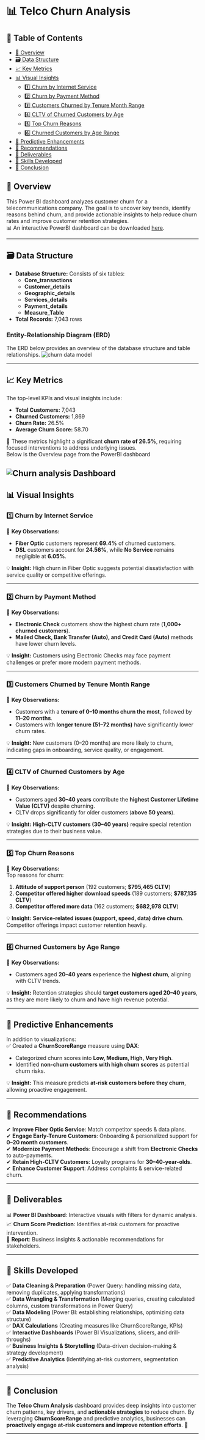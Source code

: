 # 📊 Telco Churn Analysis 
## 📖 Table of Contents  

- [📌 Overview](#overview)  
- [🗃️ Data Structure](#data-structure)  
- [📈 Key Metrics](#key-metrics)  
- [📊 Visual Insights](#visual-insights)  
  - [1️⃣ Churn by Internet Service](#1️⃣-churn-by-internet-service)  
  - [2️⃣ Churn by Payment Method](#2️⃣-churn-by-payment-method)  
  - [3️⃣ Customers Churned by Tenure Month Range](#3️⃣-customers-churned-by-tenure-month-range)  
  - [4️⃣ CLTV of Churned Customers by Age](#4️⃣-cltv-of-churned-customers-by-age)  
  - [5️⃣ Top Churn Reasons](#5️⃣-top-churn-reasons)  
  - [6️⃣ Churned Customers by Age Range](#6️⃣-churned-customers-by-age-range)  
- [🔮 Predictive Enhancements](#predictive-enhancements)  
- [📌 Recommendations](#recommendations)  
- [📂 Deliverables](#deliverables)  
- [🎯 Skills Developed](#skills-developed)  
- [📌 Conclusion](#conclusion)  




## 📌 Overview  
This Power BI dashboard analyzes customer churn for a telecommunications company. The goal is to uncover key trends, identify reasons behind churn, and provide actionable insights to help reduce churn rates and improve customer retention strategies.<br>
📊 An interactive PowerBI dashboard can be downloaded [here](https://github.com/Maaz-devv/Churn-Analysis/blob/main/Telecom%20Churn%20Analysis.pbix).<br>

---
## 🗃️ Data Structure
- **Database Structure:** Consists of six tables:
  - **Core_transactions**
  - **Customer_details**
  - **Geographic_details**
  - **Services_details**
  - **Payment_details**
  - **Measure_Table**
- **Total Records:** 7,043 rows

### Entity-Relationship Diagram (ERD)
The ERD below provides an overview of the database structure and table relationships.
![churn data model](https://github.com/user-attachments/assets/4fd8d97e-cd3f-433a-8461-890bca9b6ca6)

---
## 📈 Key Metrics  
The top-level KPIs and visual insights include:  
- **Total Customers:** 7,043  
- **Churned Customers:** 1,869  
- **Churn Rate:** 26.5%  
- **Average Churn Score:** 58.70  

📌 These metrics highlight a significant **churn rate of 26.5%**, requiring focused interventions to address underlying issues.  
Below is the Overview page from the PowerBI dashboard

![Churn analysis Dashboard](https://github.com/user-attachments/assets/eeae2d8d-d24a-43f5-943f-bbc909078bd3)
---

## 📊 Visual Insights  

### **1️⃣ Churn by Internet Service**  
🔹 **Key Observations:**  
- **Fiber Optic** customers represent **69.4%** of churned customers.  
- **DSL** customers account for **24.56%**, while **No Service** remains negligible at **6.05%**.  

💡 **Insight:** High churn in Fiber Optic suggests potential dissatisfaction with service quality or competitive offerings.  

---

### **2️⃣ Churn by Payment Method**  
🔹 **Key Observations:**  
- **Electronic Check** customers show the highest churn rate (**1,000+ churned customers**).  
- **Mailed Check, Bank Transfer (Auto), and Credit Card (Auto)** methods have lower churn levels.  

💡 **Insight:** Customers using Electronic Checks may face payment challenges or prefer more modern payment methods.  

---

### **3️⃣ Customers Churned by Tenure Month Range**  
🔹 **Key Observations:**  
- Customers with a **tenure of 0–10 months churn the most**, followed by **11–20 months**.  
- Customers with **longer tenure (51–72 months)** have significantly lower churn rates.  

💡 **Insight:** New customers (0–20 months) are more likely to churn, indicating gaps in onboarding, service quality, or engagement.  

---

### **4️⃣ CLTV of Churned Customers by Age**  
🔹 **Key Observations:**  
- Customers aged **30–40 years** contribute the **highest Customer Lifetime Value (CLTV)** despite churning.  
- CLTV drops significantly for older customers (**above 50 years**).  

💡 **Insight:** **High-CLTV customers (30–40 years)** require special retention strategies due to their business value.  

---

### **5️⃣ Top Churn Reasons**  
🔹 **Key Observations:**  
Top reasons for churn:  
1. **Attitude of support person** (192 customers; **$795,465 CLTV**)  
2. **Competitor offered higher download speeds** (189 customers; **$787,135 CLTV**)  
3. **Competitor offered more data** (162 customers; **$682,978 CLTV**)  

💡 **Insight:** **Service-related issues (support, speed, data) drive churn**. Competitor offerings impact customer retention heavily.  

---

### **6️⃣ Churned Customers by Age Range**  
🔹 **Key Observations:**  
- Customers aged **20–40 years** experience the **highest churn**, aligning with CLTV trends.  

💡 **Insight:** Retention strategies should **target customers aged 20–40 years**, as they are more likely to churn and have high revenue potential.  

---

## 🔮 Predictive Enhancements  
In addition to visualizations:  
✅ Created a **ChurnScoreRange** measure using **DAX**:  
- Categorized churn scores into **Low, Medium, High, Very High**.  
- Identified **non-churn customers with high churn scores** as potential churn risks.  

💡 **Insight:** This measure predicts **at-risk customers before they churn**, allowing proactive engagement.  

---

## 📌 Recommendations  
✔ **Improve Fiber Optic Service**: Match competitor speeds & data plans.  
✔ **Engage Early-Tenure Customers**: Onboarding & personalized support for **0–20 month customers**.  
✔ **Modernize Payment Methods**: Encourage a shift from **Electronic Checks** to auto-payments.  
✔ **Retain High-CLTV Customers**: Loyalty programs for **30–40-year-olds**.  
✔ **Enhance Customer Support**: Address complaints & service-related churn.  

---

## 📂 Deliverables  
📊 **Power BI Dashboard**: Interactive visuals with filters for dynamic analysis.  
📈 **Churn Score Prediction**: Identifies at-risk customers for proactive intervention.  
📝 **Report**: Business insights & actionable recommendations for stakeholders.  

---

## 🎯 Skills Developed  
✅ **Data Cleaning & Preparation** (Power Query: handling missing data, removing duplicates, applying transformations)  
✅ **Data Wrangling & Transformation** (Merging queries, creating calculated columns, custom transformations in Power Query)  
✅ **Data Modeling** (Power BI: establishing relationships, optimizing data structure)  
✅ **DAX Calculations** (Creating measures like ChurnScoreRange, KPIs)  
✅ **Interactive Dashboards** (Power BI Visualizations, slicers, and drill-throughs)  
✅ **Business Insights & Storytelling** (Data-driven decision-making & strategy development)  
✅ **Predictive Analytics** (Identifying at-risk customers, segmentation analysis)  
  

---

## 📌 Conclusion  
The **Telco Churn Analysis** dashboard provides deep insights into customer churn patterns, key drivers, and **actionable strategies** to reduce churn. By leveraging **ChurnScoreRange** and predictive analytics, businesses can **proactively engage at-risk customers and improve retention efforts**. 🚀  

---

  

